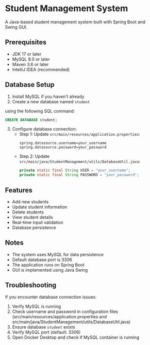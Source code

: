 # Student Management System

A Java-based student management system built with Spring Boot and Swing GUI.

## Prerequisites

- JDK 17 or later
- MySQL 8.0 or later
- Maven 3.6 or later
- IntelliJ IDEA (recommended)

## Database Setup

1. Install MySQL if you haven't already
2. Create a new database named `student` 

using the following SQL command:
```sql
CREATE DATABASE student;
```
3. Configure database connection:
   - Step 1: Update `src/main/resources/application.properties`:
     ```properties
     spring.datasource.username=your_username
     spring.datasource.password=your_password
     ```
   - Step 2: Update `src/main/java/StudentManagement/utils/DatabaseUtil.java`:
     ```java
     private static final String USER = "your_username";
     private static final String PASSWORD = "your_password";
     ```


## Features

- Add new students
- Update student information
- Delete students
- View student details
- Real-time input validation
- Database persistence


## Notes

- The system uses MySQL for data persistence
- Default database port is 3306
- The application runs on Spring Boot
- GUI is implemented using Java Swing

## Troubleshooting

If you encounter database connection issues:
1. Verify MySQL is running
2. Check username and password in configuration files (src/main/resources/application.properties and src/main/java/StudentManagement/utils/DatabaseUtil.java)
3. Ensure database `student` exists
4. Verify MySQL port (default: 3306)
5. Open Docker Desktop and check if MySQL container is running
